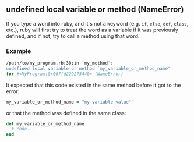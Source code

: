 ## undefined local variable or method (NameError)

If you type a word into ruby, and it's not a keyword (e.g. `if`, `else`, `def`, `class`, etc.), ruby will first try to treat the word as a variable if it was previously defined, and if not, try to call a method using that word.

### Example

```bash
/path/to/my_program.rb:30:in `my_method': 
undefined local variable or method `my_variable_or_method_name' 
for #<MyProgram:0x007fd229275440> (NameError)
```

It expected that this code existed in the same method before it got to the error:

```ruby
my_variable_or_method_name = "my variable value"`
```

or that the method was defined in the same class:

```ruby
def my_variable_or_method_name
  # code...
end
```

